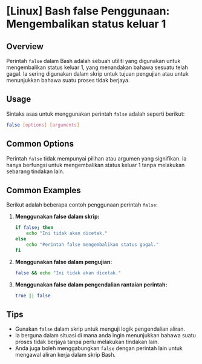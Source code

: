 # [Linux] Bash false Penggunaan: Mengembalikan status keluar 1

## Overview
Perintah `false` dalam Bash adalah sebuah utiliti yang digunakan untuk mengembalikan status keluar 1, yang menandakan bahawa sesuatu telah gagal. Ia sering digunakan dalam skrip untuk tujuan pengujian atau untuk menunjukkan bahawa suatu proses tidak berjaya.

## Usage
Sintaks asas untuk menggunakan perintah `false` adalah seperti berikut:

```bash
false [options] [arguments]
```

## Common Options
Perintah `false` tidak mempunyai pilihan atau argumen yang signifikan. Ia hanya berfungsi untuk mengembalikan status keluar 1 tanpa melakukan sebarang tindakan lain.

## Common Examples
Berikut adalah beberapa contoh penggunaan perintah `false`:

1. **Menggunakan false dalam skrip:**
   ```bash
   if false; then
       echo "Ini tidak akan dicetak."
   else
       echo "Perintah false mengembalikan status gagal."
   fi
   ```

2. **Menggunakan false dalam pengujian:**
   ```bash
   false && echo "Ini tidak akan dicetak."
   ```

3. **Menggunakan false dalam pengendalian rantaian perintah:**
   ```bash
   true || false
   ```

## Tips
- Gunakan `false` dalam skrip untuk menguji logik pengendalian aliran.
- Ia berguna dalam situasi di mana anda ingin menunjukkan bahawa suatu proses tidak berjaya tanpa perlu melakukan tindakan lain.
- Anda juga boleh menggabungkan `false` dengan perintah lain untuk mengawal aliran kerja dalam skrip Bash.
